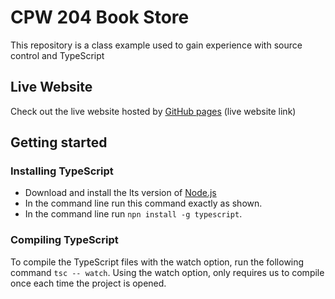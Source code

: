 # CPW 204 Book Store
This repository is a class example used to gain experience with source control and TypeScript

## Live Website
Check out the live website hosted by [GitHub pages](https://jovanniramirez.github.io/CPW204Bookstore/) (live website link)

## Getting started

### Installing TypeScript
- Download and install the lts version of [Node.js](https://nodejs.org/en/download/)
- In the command line run this command exactly as shown.
- In the command line run `npn install -g typescript`. 

### Compiling TypeScript
To compile the TypeScript files with the watch option, run the following command `tsc -- watch`. Using the watch option, only requires us to compile once each time the project is opened.
